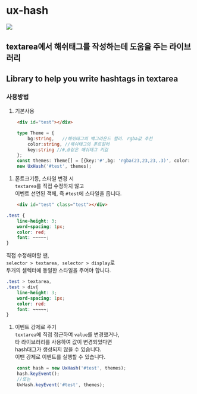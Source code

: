 # ux-hash
![](demo/sample.gif)
## textarea에서 해쉬태그를 작성하는데 도움을 주는 라이브러리
## Library to help you write hashtags in textarea

### 사용방법

1. 기본사용
```html
    <div id="test"></div>
```
```typescript
    type Theme = {
        bg:string,   //해쉬태그의 백그라운드 컬러. rgba값 추천
        color:string, //해쉬태그의 폰트컬러
        key:string //#,@같은 해쉬태그 키값
    };
    const themes: Theme[] = [{key:'#',bg: 'rgba(23,23,23,.3)', color: '#fff'}];
    new UxHash('#test', themes);
```
1. 폰트크기등, 스타일 변경 시  
`textarea`를 직접 수정하지 않고   
이벤트 선언된 객체, 즉 `#test`에 스타일을 줍니다.  
```html
    <div id="test" class="test"></div>
```
```css
.test {
    line-height: 3;
    word-spacing: 1px;
    color: red;
    font: ~~~~~;
}
```
직접 수정해야할 땐,   
`selector > textarea, selector > display`로    
두개의 셀렉터에 동일한 스타일을 주어야 합니다.
```css
.test > textarea,
.test > div{
    line-height: 3;
    word-spacing: 1px;
    color: red;
    font: ~~~~~;
}
```
1. 이벤트 강제로 주기  
`textarea`에 직접 접근하여 `value`를 변경했거나,    
 타 라이브러리를 사용하여 값이 변경되었다면    
hash태그가 생성되지 않을 수 있습니다.    
이땐 강제로 이벤트를 실행할 수 있습니다.  
```typescript
    const hash = new UxHash('#test', themes);
    hash.keyEvent();
    //또는
    UxHash.keyEvent('#test', themes);
```
    
